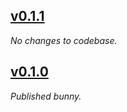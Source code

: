 ## [v0.1.1](https://github.com/boywithkeyboard/bunny/releases/tag/v0.1.1)

*No changes to codebase.*

## [v0.1.0](https://github.com/boywithkeyboard/bunny/releases/tag/v0.1.0)

*Published bunny.*
